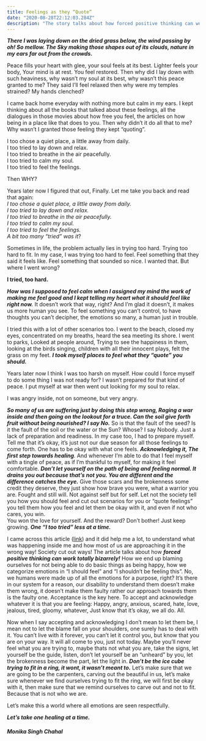 ```yaml
---
title: Feelings as they “Quote”
date: "2020-08-28T22:12:03.284Z"
description: "The story talks about how forced positive thinking can work totally bizarrely!  Let’s make this a world where all emotions are seen respectfully. Let’s take one healing at a time."
---
```


_**There I was laying down on the dried grass below, the wind passing by oh! So mellow. The Sky making those shapes out of its clouds, nature in my ears far out from the crowds.**_

Peace fills your heart with glee, your soul feels at its best. Lighter feels your body, Your mind is at rest. You feel restored. Then why did I lay down with such heaviness, why wasn’t my soul at its best, why wasn’t this peace granted to me? They said I’ll feel relaxed then why were my temples strained? My hands clenched?

I came back home everyday with nothing more but calm in my ears. I kept thinking about all the books that talked about these feelings, all the dialogues in those movies about how free you feel, the articles on how being in a place like that does to you. Then why didn’t it do all that to me? Why wasn’t I granted those feeling they kept “quoting”.

I too chose a quiet place, a little away from daily.  
I too tried to lay down and relax.  
I too tried to breathe in the air peacefully.  
I too tried to calm my soul.  
I too tried to feel the feelings.

Then WHY?

Years later now I figured that out, Finally. Let me take you back and read that again:  
_I too chose a quiet place, a little away from daily.  
I too tried to lay down and relax.  
I too tried to breathe in the air peacefully.  
I too tried to calm my soul.  
I too tried to feel the feelings.  
A bit too many “tried” was it_?

Sometimes in life, the problem actually lies in trying too hard. Trying too hard to fit. In my case, I was trying too hard to feel. Feel something that they said it feels like. Feel something that sounded so nice. I wanted that. But where I went wrong?

**I tried, too hard.**

**_How was I supposed to feel calm when I assigned my mind the work of making me feel good and I kept telling my heart what it should feel like right now._** It doesn’t work that way, right? And I’m glad it doesn’t, it makes us more human you see. To feel something you can’t control, to have thoughts you can’t decipher, the emotions so many, a human just in trouble.

I tried this with a lot of other scenarios too. I went to the beach, closed my eyes, concentrated on my breaths, heard the sea meeting its shore. I went to parks, Looked at people around, Trying to see the happiness in them, looking at the birds singing, children with all their innocent plays, felt the grass on my feet. **_I took myself places to feel what they “quote” you should._**

Years later now I think I was too harsh on myself. How could I force myself to do some thing I was not ready for? I wasn’t prepared for that kind of peace. I put myself at war then went out looking for my soul to relax.

I was angry inside, not on someone, but very angry.

_**So many of us are suffering just by doing this step wrong, Raging a war inside and then going on the lookout for a truce. Can the soil give forth fruit without being nourished? I say No.**_ So is that the fault of the seed? Is it the fault of the soil or the water or the Sun? Whose? I say Nobody. Just a lack of preparation and readiness. In my case too, I had to prepare myself. Tell me that it’s okay, it’s just not our due season for all those feelings to come forth. One has to be okay with what one feels. _**Acknowledging it, The first step towards healing**._ And whenever I’m able to do that I feel myself with a tingle of peace, as if I’m thankful to myself, for making it feel comfortable. **_Don’t let yourself on the path of being and feeling normal. It drains you out because that’s not you. You are different and the difference catches the eye._** Give those scars and the brokenness some credit they deserve, they just show how brave you were, what a warrior you are. Fought and still will. Not against self but for self. Let not the society tell you how you should feel and cut out scenarios for you or “quote feelings” you tell them how you feel and let them be okay with it, and even if not who cares, you win.  
You won the love for yourself. And the reward? Don’t bother! Just keep growing. **_One “I too tried” less at a time._**

I came across this article ([link](https://www.washingtonpost.com/news/inspired-life/wp/2016/09/23/forcing-positive-thinking-wont-make-you-happy-says-this-harvard-psychologist/)) and it did help me a lot, to understand what was happening inside me and how most of us are approaching it in the wrong way! Society cut out ways! The article talks about how **_forced positive thinking can work totally bizarrely!_** How we end up blaming ourselves for not being able to do basic things as being happy, how we categorize emotions in “I should feel” and “I shouldn’t be feeling this”. No, we humans were made up of all the emotions for a purpose, right? It’s there in our system for a reason, our disability to understand them doesn’t make them wrong, it doesn’t make them faulty rather our approach towards them is the faulty one. Acceptance is the key here. To accept and acknowledge whatever it is that you are feeling: Happy, angry, anxious, scared, hate, love, jealous, tired, gloomy, whatever, Just know that it’s okay, we all do. All.

Now when I say accepting and acknowledging I don’t mean to let them be, I mean not to let the blame fall on your shoulders, one surely has to deal with it. You can’t live with it forever, you can’t let it control you, but know that you are on your way. It will all come to you, just not today. Maybe you’ll never feel what you are trying to, maybe thats not what you are, take the signs, let yourself be the guide, listen, don’t let yourself be an “unheard” by you, let the brokenness become the part, let the light in. **_Don’t be the ice cube trying to fit in a ring, it wont, it wasn’t meant to._** Let’s make sure that we are going to be the carpenters, carving out the beautiful in us, let’s make sure whenever we find ourselves trying to fit the ring, we will first be okay with it, then make sure that we remind ourselves to carve out and not to fit. Because that is not who we are.

Let’s make this a world where all emotions are seen respectfully.

**_Let’s take one healing at a time._**

##### Monika Singh Chahal

